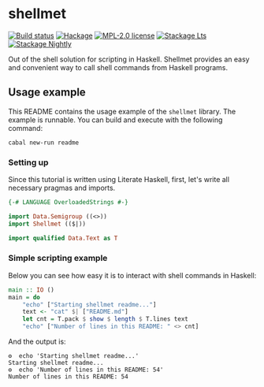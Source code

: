 # shellmet

[![Build status](https://secure.travis-ci.org/kowainik/shellmet.svg)](https://travis-ci.org/kowainik/shellmet)
[![Hackage](https://img.shields.io/hackage/v/shellmet.svg)](https://hackage.haskell.org/package/shellmet)
[![MPL-2.0 license](https://img.shields.io/badge/license-MPL--2.0-blue.svg)](LICENSE)
[![Stackage Lts](http://stackage.org/package/shellmet/badge/lts)](http://stackage.org/lts/package/shellmet)
[![Stackage Nightly](http://stackage.org/package/shellmet/badge/nightly)](http://stackage.org/nightly/package/shellmet)

Out of the shell solution for scripting in Haskell. Shellmet provides an easy and
convenient way to call shell commands from Haskell programs.

## Usage example

This README contains the usage example of the `shellmet` library. The example is
runnable. You can build and execute with the following command:

```shell
cabal new-run readme
```

### Setting up

Since this tutorial is written using Literate Haskell, first, let's write all
necessary pragmas and imports.

```haskell
{-# LANGUAGE OverloadedStrings #-}

import Data.Semigroup ((<>))
import Shellmet (($|))

import qualified Data.Text as T
```

### Simple scripting example

Below you can see how easy it is to interact with shell commands in Haskell:

```haskell
main :: IO ()
main = do
    "echo" ["Starting shellmet readme..."]
    text <- "cat" $| ["README.md"]
    let cnt = T.pack $ show $ length $ T.lines text
    "echo" ["Number of lines in this README: " <> cnt]
```

And the output is:

```
⚙  echo 'Starting shellmet readme...'
Starting shellmet readme...
⚙  echo 'Number of lines in this README: 54'
Number of lines in this README: 54
```
